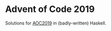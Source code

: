 # Advent of Code 2019

Solutions for [AOC2019](https://adventofcode.com/2019/) in
(badly-written) Haskell.

